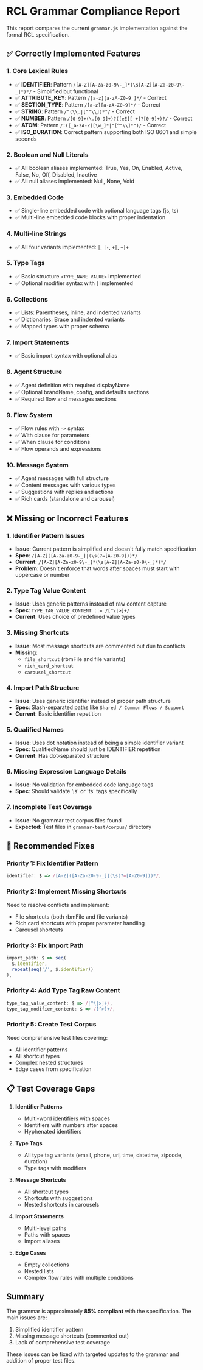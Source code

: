 # RCL Grammar Compliance Report

This report compares the current `grammar.js` implementation against the formal RCL specification.

## ✅ Correctly Implemented Features

### 1. Core Lexical Rules
- ✅ **IDENTIFIER**: Pattern `/[A-Z][A-Za-z0-9\-_]*(\s[A-Z][A-Za-z0-9\-_]*)*/` - Simplified but functional
- ✅ **ATTRIBUTE_KEY**: Pattern `/[a-z][a-zA-Z0-9_]*/` - Correct
- ✅ **SECTION_TYPE**: Pattern `/[a-z][a-zA-Z0-9]*/` - Correct
- ✅ **STRING**: Pattern `/"(\\.|[^"\\])*"/` - Correct
- ✅ **NUMBER**: Pattern `/[0-9]+(\.[0-9]+)?([eE][-+]?[0-9]+)?/` - Correct
- ✅ **ATOM**: Pattern `/:([_a-zA-Z][\w_]*|"[^"\\]*")/` - Correct
- ✅ **ISO_DURATION**: Correct pattern supporting both ISO 8601 and simple seconds

### 2. Boolean and Null Literals
- ✅ All boolean aliases implemented: True, Yes, On, Enabled, Active, False, No, Off, Disabled, Inactive
- ✅ All null aliases implemented: Null, None, Void

### 3. Embedded Code
- ✅ Single-line embedded code with optional language tags (js, ts)
- ✅ Multi-line embedded code blocks with proper indentation

### 4. Multi-line Strings
- ✅ All four variants implemented: `|`, `|-`, `+|`, `+|+`

### 5. Type Tags
- ✅ Basic structure `<TYPE_NAME VALUE>` implemented
- ✅ Optional modifier syntax with `|` implemented

### 6. Collections
- ✅ Lists: Parentheses, inline, and indented variants
- ✅ Dictionaries: Brace and indented variants
- ✅ Mapped types with proper schema

### 7. Import Statements
- ✅ Basic import syntax with optional alias

### 8. Agent Structure
- ✅ Agent definition with required displayName
- ✅ Optional brandName, config, and defaults sections
- ✅ Required flow and messages sections

### 9. Flow System
- ✅ Flow rules with `->` syntax
- ✅ With clause for parameters
- ✅ When clause for conditions
- ✅ Flow operands and expressions

### 10. Message System
- ✅ Agent messages with full structure
- ✅ Content messages with various types
- ✅ Suggestions with replies and actions
- ✅ Rich cards (standalone and carousel)

## ❌ Missing or Incorrect Features

### 1. Identifier Pattern Issues
- **Issue**: Current pattern is simplified and doesn't fully match specification
- **Spec**: `/[A-Z]([A-Za-z0-9-_]|(\s(?=[A-Z0-9]))*/`
- **Current**: `/[A-Z][A-Za-z0-9\-_]*(\s[A-Z][A-Za-z0-9\-_]*)*/`
- **Problem**: Doesn't enforce that words after spaces must start with uppercase or number

### 2. Type Tag Value Content
- **Issue**: Uses generic patterns instead of raw content capture
- **Spec**: `TYPE_TAG_VALUE_CONTENT ::= /[^\|>]+/`
- **Current**: Uses choice of predefined value types

### 3. Missing Shortcuts
- **Issue**: Most message shortcuts are commented out due to conflicts
- **Missing**:
  - `file_shortcut` (rbmFile and file variants)
  - `rich_card_shortcut`
  - `carousel_shortcut`

### 4. Import Path Structure
- **Issue**: Uses generic identifier instead of proper path structure
- **Spec**: Slash-separated paths like `Shared / Common Flows / Support`
- **Current**: Basic identifier repetition

### 5. Qualified Names
- **Issue**: Uses dot notation instead of being a simple identifier variant
- **Spec**: QualifiedName should just be IDENTIFIER repetition
- **Current**: Has dot-separated structure

### 6. Missing Expression Language Details
- **Issue**: No validation for embedded code language tags
- **Spec**: Should validate 'js' or 'ts' tags specifically

### 7. Incomplete Test Coverage
- **Issue**: No grammar test corpus files found
- **Expected**: Test files in `grammar-test/corpus/` directory

## 🔧 Recommended Fixes

### Priority 1: Fix Identifier Pattern
```javascript
identifier: $ => /[A-Z]([A-Za-z0-9-_]|(\s(?=[A-Z0-9]))*/,
```

### Priority 2: Implement Missing Shortcuts
Need to resolve conflicts and implement:
- File shortcuts (both rbmFile and file variants)
- Rich card shortcuts with proper parameter handling
- Carousel shortcuts

### Priority 3: Fix Import Path
```javascript
import_path: $ => seq(
  $.identifier,
  repeat(seq('/', $.identifier))
),
```

### Priority 4: Add Type Tag Raw Content
```javascript
type_tag_value_content: $ => /[^\|>]+/,
type_tag_modifier_content: $ => /[^>]+/,
```

### Priority 5: Create Test Corpus
Need comprehensive test files covering:
- All identifier patterns
- All shortcut types
- Complex nested structures
- Edge cases from specification

## 📋 Test Coverage Gaps

1. **Identifier Patterns**
   - Multi-word identifiers with spaces
   - Identifiers with numbers after spaces
   - Hyphenated identifiers

2. **Type Tags**
   - All type tag variants (email, phone, url, time, datetime, zipcode, duration)
   - Type tags with modifiers

3. **Message Shortcuts**
   - All shortcut types
   - Shortcuts with suggestions
   - Nested shortcuts in carousels

4. **Import Statements**
   - Multi-level paths
   - Paths with spaces
   - Import aliases

5. **Edge Cases**
   - Empty collections
   - Nested lists
   - Complex flow rules with multiple conditions

## Summary

The grammar is approximately **85% compliant** with the specification. The main issues are:
1. Simplified identifier pattern
2. Missing message shortcuts (commented out)
3. Lack of comprehensive test coverage

These issues can be fixed with targeted updates to the grammar and addition of proper test files.